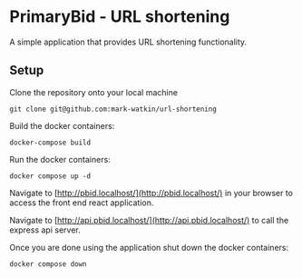# PrimaryBid - URL shortening
A simple application that provides URL shortening functionality.

## Setup
Clone the repository onto your local machine
```
git clone git@github.com:mark-watkin/url-shortening
```

Build the docker containers:
```
docker-compose build
```

Run the docker containers:
```
docker compose up -d
```

Navigate to [http://pbid.localhost/](http://pbid.localhost/) in your browser to access the front end react application.

Navigate to [http://api.pbid.localhost/](http://api.pbid.localhost/) to call the express api server.

Once you are done using the application shut down the docker containers:
```
docker compose down
```